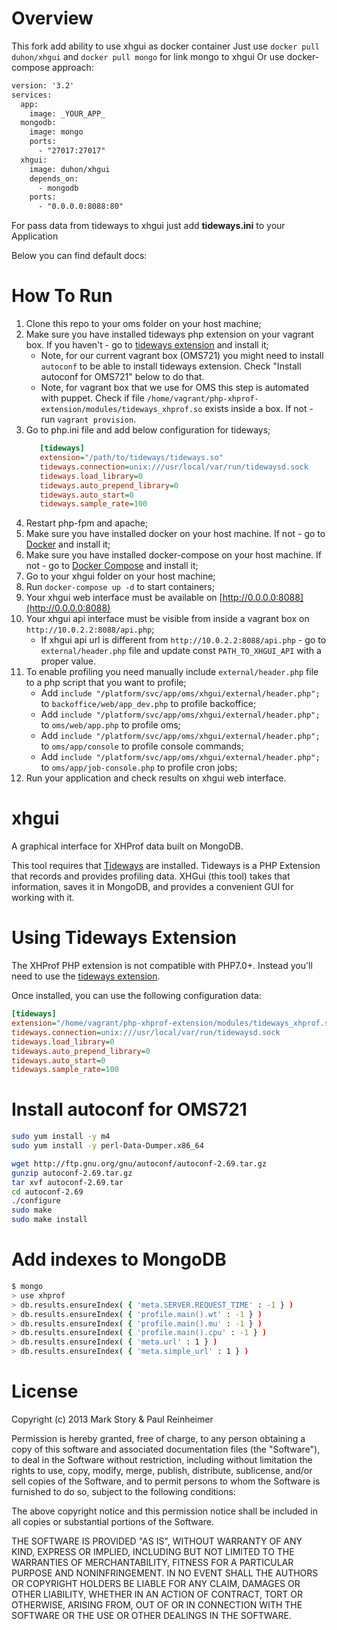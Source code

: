 Overview
========

This fork add ability to use xhgui as docker container
Just use ```docker pull duhon/xhgui``` and ```docker pull mongo``` for link mongo to xhgui
Or use docker-compose approach:

````xml
version: '3.2'
services:
  app:
    image: _YOUR_APP_
  mongodb:
    image: mongo
    ports:
      - "27017:27017"
  xhgui:
    image: duhon/xhgui
    depends_on:
      - mongodb
    ports:
      - "0.0.0.0:8088:80"
````

For pass data from tideways to xhgui just add **tideways.ini** to your Application


Below you can find default docs:

How To Run
==========

1. Clone this repo to your oms folder on your host machine;
2. Make sure you have installed tideways php extension on your vagrant box. If you haven't - go to [tideways extension](https://github.com/tideways/php-profiler-extension) and install it;
    * Note, for our current vagrant box (OMS721) you might need to install `autoconf` to be able to install tideways extension. Check "Install autoconf for OMS721" below to do that.
    * Note, for vagrant box that we use for OMS this step is automated with puppet. Check if file `/home/vagrant/php-xhprof-extension/modules/tideways_xhprof.so` exists inside a box. If not - run `vagrant provision`.
3. Go to php.ini file and add below configuration for tideways;
    ```ini
       [tideways]
       extension="/path/to/tideways/tideways.so"
       tideways.connection=unix:///usr/local/var/run/tidewaysd.sock
       tideways.load_library=0
       tideways.auto_prepend_library=0
       tideways.auto_start=0
       tideways.sample_rate=100
    ```
4. Restart php-fpm and apache;
5. Make sure you have installed docker on your host machine. If not - go to [Docker](https://docs.docker.com/install/) and install it;
6. Make sure you have installed docker-compose on your host machine. If not - go to [Docker Compose](https://docs.docker.com/compose/install/) and install it;
7. Go to your xhgui folder on your host machine;
8. Run `docker-compose up -d` to start containers;
9. Your xhgui web interface must be available on [http://0.0.0.0:8088](http://0.0.0.0:8088)
10. Your xhgui api interface must be visible from inside a vagrant box on `http://10.0.2.2:8088/api.php`;
    * If xhgui api url is different from `http://10.0.2.2:8088/api.php` - go to `external/header.php` file and update const `PATH_TO_XHGUI_API` with a proper value.
11. To enable profiling you need manually include `external/header.php` file to a php script that you want to profile;
    * Add `include "/platform/svc/app/oms/xhgui/external/header.php";` to `backoffice/web/app_dev.php` to profile backoffice;
    * Add `include "/platform/svc/app/oms/xhgui/external/header.php";` to `oms/web/app.php` to profile oms;
    * Add `include "/platform/svc/app/oms/xhgui/external/header.php";` to `oms/app/console` to profile console commands;
    * Add `include "/platform/svc/app/oms/xhgui/external/header.php";` to `oms/app/job-console.php` to profile cron jobs;
12. Run your application and check results on xhgui web interface.

xhgui
=====

A graphical interface for XHProf data built on MongoDB.

This tool requires that [Tideways](https://github.com/tideways/php-profiler-extension) are installed.
Tideways is a PHP Extension that records and provides profiling data.
XHGui (this tool) takes that information, saves it in MongoDB, and provides
a convenient GUI for working with it.

Using Tideways Extension
========================

The XHProf PHP extension is not compatible with PHP7.0+. Instead you'll need to
use the [tideways extension](https://github.com/tideways/php-profiler-extension).

Once installed, you can use the following configuration data:

```ini
[tideways]
extension="/home/vagrant/php-xhprof-extension/modules/tideways_xhprof.so"
tideways.connection=unix:///usr/local/var/run/tidewaysd.sock
tideways.load_library=0
tideways.auto_prepend_library=0
tideways.auto_start=0
tideways.sample_rate=100
```

Install autoconf for OMS721
=======
```bash
sudo yum install -y m4
sudo yum install -y perl-Data-Dumper.x86_64

wget http://ftp.gnu.org/gnu/autoconf/autoconf-2.69.tar.gz
gunzip autoconf-2.69.tar.gz
tar xvf autoconf-2.69.tar
cd autoconf-2.69
./configure
sudo make
sudo make install
```

Add indexes to MongoDB
=======
```bash
$ mongo
> use xhprof
> db.results.ensureIndex( { 'meta.SERVER.REQUEST_TIME' : -1 } )
> db.results.ensureIndex( { 'profile.main().wt' : -1 } )
> db.results.ensureIndex( { 'profile.main().mu' : -1 } )
> db.results.ensureIndex( { 'profile.main().cpu' : -1 } )
> db.results.ensureIndex( { 'meta.url' : 1 } )
> db.results.ensureIndex( { 'meta.simple_url' : 1 } )
```

License
=======

Copyright (c) 2013 Mark Story & Paul Reinheimer

Permission is hereby granted, free of charge, to any person obtaining a
copy of this software and associated documentation files (the
"Software"), to deal in the Software without restriction, including
without limitation the rights to use, copy, modify, merge, publish,
distribute, sublicense, and/or sell copies of the Software, and to
permit persons to whom the Software is furnished to do so, subject to
the following conditions:

The above copyright notice and this permission notice shall be included
in all copies or substantial portions of the Software.

THE SOFTWARE IS PROVIDED "AS IS", WITHOUT WARRANTY OF ANY KIND, EXPRESS
OR IMPLIED, INCLUDING BUT NOT LIMITED TO THE WARRANTIES OF
MERCHANTABILITY, FITNESS FOR A PARTICULAR PURPOSE AND NONINFRINGEMENT.
IN NO EVENT SHALL THE AUTHORS OR COPYRIGHT HOLDERS BE LIABLE FOR ANY
CLAIM, DAMAGES OR OTHER LIABILITY, WHETHER IN AN ACTION OF CONTRACT,
TORT OR OTHERWISE, ARISING FROM, OUT OF OR IN CONNECTION WITH THE
SOFTWARE OR THE USE OR OTHER DEALINGS IN THE SOFTWARE.

